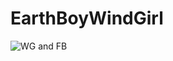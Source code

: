 # EarthBoyWindGirl
![WG and FB]([http://url/to/img.png](https://static.tvtropes.org/pmwiki/pub/images/img_0755.png))
